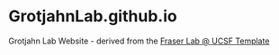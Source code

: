 # GrotjahnLab.github.io
Grotjahn Lab Website - derived from the [Fraser Lab @ UCSF Template](https://github.com/fraser-lab/fraser-lab.github.io)
